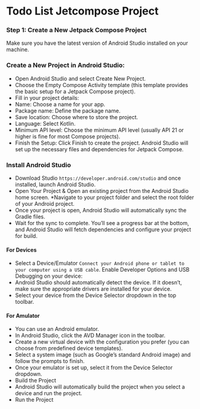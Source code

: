 
# Todo List Jetcompose Project

### Step 1: Create a New Jetpack Compose Project
Make sure you have the latest version of Android Studio installed on your machine.

### Create a New Project in Android Studio:
* Open Android Studio and select Create New Project.
* Choose the Empty Compose Activity template (this template provides the basic setup for a Jetpack Compose project).
* Fill in your project details:
* Name: Choose a name for your app.
* Package name: Define the package name.
* Save location: Choose where to store the project.
* Language: Select Kotlin.
* Minimum API level: Choose the minimum API level (usually API 21 or higher is fine for most Compose projects).
* Finish the Setup:
Click Finish to create the project. Android Studio will set up the necessary files and dependencies for Jetpack Compose.

### Install Android Studio
* Download Studio `https://developer.android.com/studio` and once installed, launch Android Studio.
* Open Your Project & Open an existing project from the Android Studio home screen.
*Navigate to your project folder and select the root folder of your Android project.
* Once your project is open, Android Studio will automatically sync the Gradle files.
* Wait for the sync to complete. You’ll see a progress bar at the bottom, and Android Studio will fetch dependencies and configure your project for build.

#### For Devices
*  Select a Device/Emulator `Connect your Android phone or tablet to your computer using a USB cable`. Enable Developer Options and USB Debugging on your device:
* Android Studio should automatically detect the device. If it doesn’t, make sure the appropriate drivers are installed for your device.
* Select your device from the Device Selector dropdown in the top toolbar.

#### For Amulator
* You can use an Android emulator.
* In Android Studio, click the AVD Manager icon in the toolbar.
* Create a new virtual device with the configuration you prefer (you can choose from predefined device templates).
* Select a system image (such as Google’s standard Android image) and follow the prompts to finish.
* Once your emulator is set up, select it from the Device Selector dropdown.
* Build the Project
* Android Studio will automatically build the project when you select a device and run the project.
* Run the Project
